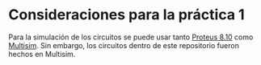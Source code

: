 # Consideraciones para la práctica 1
Para la simulación de los circuitos se puede usar tanto [Proteus 8.10](https://www.youtube.com/watch?v=e6FUNgGF7gk) como [Multisim](https://www.ni.com/es-mx/support/downloads/software-products/download.multisim.html#312060). Sin embargo, los circuitos dentro de este repositorio fueron hechos en Multisim. 